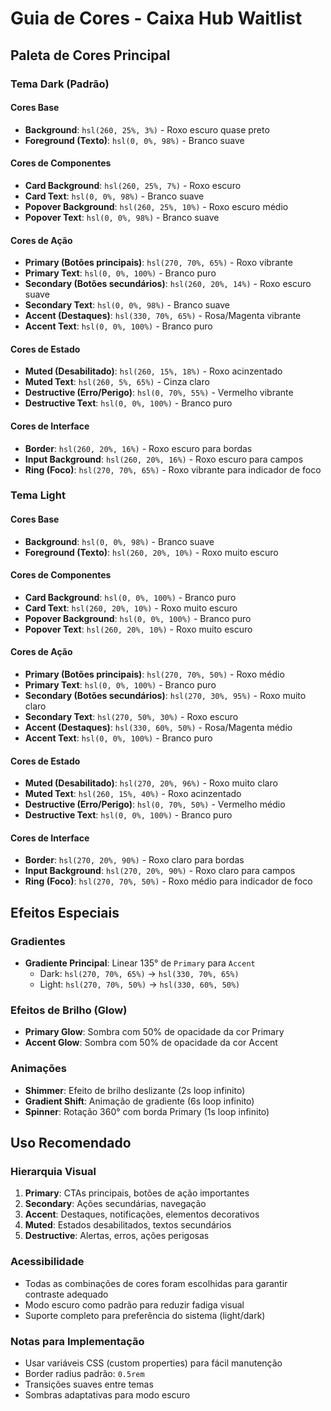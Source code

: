 # Guia de Cores - Caixa Hub Waitlist

## Paleta de Cores Principal

### Tema Dark (Padrão)

#### Cores Base
- **Background**: `hsl(260, 25%, 3%)` - Roxo escuro quase preto
- **Foreground (Texto)**: `hsl(0, 0%, 98%)` - Branco suave

#### Cores de Componentes
- **Card Background**: `hsl(260, 25%, 7%)` - Roxo escuro
- **Card Text**: `hsl(0, 0%, 98%)` - Branco suave
- **Popover Background**: `hsl(260, 25%, 10%)` - Roxo escuro médio
- **Popover Text**: `hsl(0, 0%, 98%)` - Branco suave

#### Cores de Ação
- **Primary (Botões principais)**: `hsl(270, 70%, 65%)` - Roxo vibrante
- **Primary Text**: `hsl(0, 0%, 100%)` - Branco puro
- **Secondary (Botões secundários)**: `hsl(260, 20%, 14%)` - Roxo escuro suave
- **Secondary Text**: `hsl(0, 0%, 98%)` - Branco suave
- **Accent (Destaques)**: `hsl(330, 70%, 65%)` - Rosa/Magenta vibrante
- **Accent Text**: `hsl(0, 0%, 100%)` - Branco puro

#### Cores de Estado
- **Muted (Desabilitado)**: `hsl(260, 15%, 18%)` - Roxo acinzentado
- **Muted Text**: `hsl(260, 5%, 65%)` - Cinza claro
- **Destructive (Erro/Perigo)**: `hsl(0, 70%, 55%)` - Vermelho vibrante
- **Destructive Text**: `hsl(0, 0%, 100%)` - Branco puro

#### Cores de Interface
- **Border**: `hsl(260, 20%, 16%)` - Roxo escuro para bordas
- **Input Background**: `hsl(260, 20%, 16%)` - Roxo escuro para campos
- **Ring (Foco)**: `hsl(270, 70%, 65%)` - Roxo vibrante para indicador de foco

### Tema Light

#### Cores Base
- **Background**: `hsl(0, 0%, 98%)` - Branco suave
- **Foreground (Texto)**: `hsl(260, 20%, 10%)` - Roxo muito escuro

#### Cores de Componentes
- **Card Background**: `hsl(0, 0%, 100%)` - Branco puro
- **Card Text**: `hsl(260, 20%, 10%)` - Roxo muito escuro
- **Popover Background**: `hsl(0, 0%, 100%)` - Branco puro
- **Popover Text**: `hsl(260, 20%, 10%)` - Roxo muito escuro

#### Cores de Ação
- **Primary (Botões principais)**: `hsl(270, 70%, 50%)` - Roxo médio
- **Primary Text**: `hsl(0, 0%, 100%)` - Branco puro
- **Secondary (Botões secundários)**: `hsl(270, 30%, 95%)` - Roxo muito claro
- **Secondary Text**: `hsl(270, 50%, 30%)` - Roxo escuro
- **Accent (Destaques)**: `hsl(330, 60%, 50%)` - Rosa/Magenta médio
- **Accent Text**: `hsl(0, 0%, 100%)` - Branco puro

#### Cores de Estado
- **Muted (Desabilitado)**: `hsl(270, 20%, 96%)` - Roxo muito claro
- **Muted Text**: `hsl(260, 15%, 40%)` - Roxo acinzentado
- **Destructive (Erro/Perigo)**: `hsl(0, 70%, 50%)` - Vermelho médio
- **Destructive Text**: `hsl(0, 0%, 100%)` - Branco puro

#### Cores de Interface
- **Border**: `hsl(270, 20%, 90%)` - Roxo claro para bordas
- **Input Background**: `hsl(270, 20%, 90%)` - Roxo claro para campos
- **Ring (Foco)**: `hsl(270, 70%, 50%)` - Roxo médio para indicador de foco

## Efeitos Especiais

### Gradientes
- **Gradiente Principal**: Linear 135° de `Primary` para `Accent`
  - Dark: `hsl(270, 70%, 65%)` → `hsl(330, 70%, 65%)`
  - Light: `hsl(270, 70%, 50%)` → `hsl(330, 60%, 50%)`

### Efeitos de Brilho (Glow)
- **Primary Glow**: Sombra com 50% de opacidade da cor Primary
- **Accent Glow**: Sombra com 50% de opacidade da cor Accent

### Animações
- **Shimmer**: Efeito de brilho deslizante (2s loop infinito)
- **Gradient Shift**: Animação de gradiente (6s loop infinito)
- **Spinner**: Rotação 360° com borda Primary (1s loop infinito)

## Uso Recomendado

### Hierarquia Visual
1. **Primary**: CTAs principais, botões de ação importantes
2. **Secondary**: Ações secundárias, navegação
3. **Accent**: Destaques, notificações, elementos decorativos
4. **Muted**: Estados desabilitados, textos secundários
5. **Destructive**: Alertas, erros, ações perigosas

### Acessibilidade
- Todas as combinações de cores foram escolhidas para garantir contraste adequado
- Modo escuro como padrão para reduzir fadiga visual
- Suporte completo para preferência do sistema (light/dark)

### Notas para Implementação
- Usar variáveis CSS (custom properties) para fácil manutenção
- Border radius padrão: `0.5rem`
- Transições suaves entre temas
- Sombras adaptativas para modo escuro